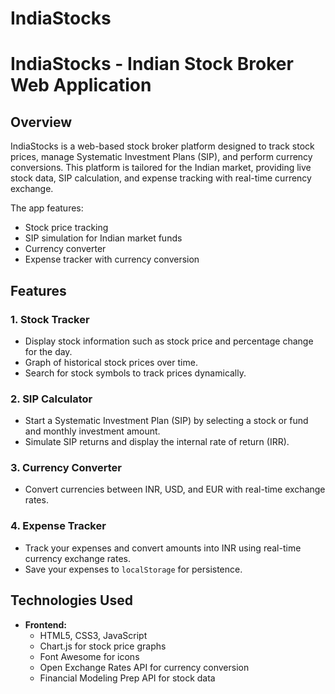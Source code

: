 # IndiaStocks
# IndiaStocks - Indian Stock Broker Web Application

## Overview
IndiaStocks is a web-based stock broker platform designed to track stock prices, manage Systematic Investment Plans (SIP), and perform currency conversions. This platform is tailored for the Indian market, providing live stock data, SIP calculation, and expense tracking with real-time currency exchange.

The app features:
- Stock price tracking
- SIP simulation for Indian market funds
- Currency converter
- Expense tracker with currency conversion

## Features
### 1. **Stock Tracker**
- Display stock information such as stock price and percentage change for the day.
- Graph of historical stock prices over time.
- Search for stock symbols to track prices dynamically.

### 2. **SIP Calculator**
- Start a Systematic Investment Plan (SIP) by selecting a stock or fund and monthly investment amount.
- Simulate SIP returns and display the internal rate of return (IRR).

### 3. **Currency Converter**
- Convert currencies between INR, USD, and EUR with real-time exchange rates.
  
### 4. **Expense Tracker**
- Track your expenses and convert amounts into INR using real-time currency exchange rates.
- Save your expenses to `localStorage` for persistence.

## Technologies Used
- **Frontend:**
  - HTML5, CSS3, JavaScript
  - Chart.js for stock price graphs
  - Font Awesome for icons
  - Open Exchange Rates API for currency conversion
  - Financial Modeling Prep API for stock data
